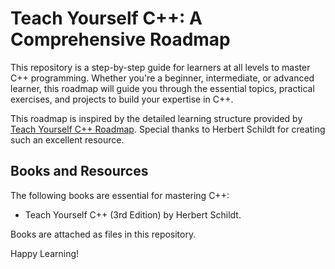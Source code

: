 # Teach Yourself C++: A Comprehensive Roadmap  

This repository is a step-by-step guide for learners at all levels to master C++ programming. Whether you're a beginner, intermediate, or advanced learner, this roadmap will guide you through the essential topics, practical exercises, and projects to build your expertise in C++.  

This roadmap is inspired by the detailed learning structure provided by [Teach Yourself C++ Roadmap](https://roadmap.sh/r/teach-yourself-c). Special thanks to Herbert Schildt for creating such an excellent resource.  

## Books and Resources  
The following books are essential for mastering C++:  
- Teach Yourself C++ (3rd Edition) by Herbert Schildt.
  
Books are attached as files in this repository.  

Happy Learning!  

 
